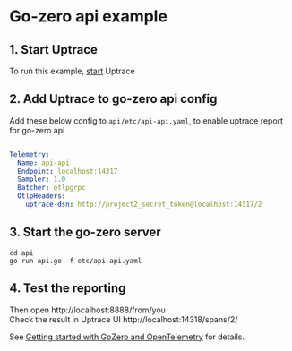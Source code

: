 # Go-zero api example
## 1. Start Uptrace
To run this example, 
[start](https://github.com/uptrace/uptrace/tree/master/example/docker) Uptrace

## 2. Add Uptrace to go-zero api config

Add these below config to `api/etc/api-api.yaml`, to enable uptrace report for go-zero api

```yaml

Telemetry:
  Name: api-api
  Endpoint: localhost:14317
  Sampler: 1.0
  Batcher: otlpgrpc
  OtlpHeaders:
    uptrace-dsn: http://project2_secret_token@localhost:14317/2

```

## 3. Start the go-zero server
```shell
cd api
go run api.go -f etc/api-api.yaml
```
## 4. Test the reporting

Then open http://localhost:8888/from/you   
Check the result in Uptrace UI http://localhost:14318/spans/2/  

See
[Getting started with GoZero and OpenTelemetry](https://uptrace.dev/get/ingest/opentelemetry.html#already-using-opentelemetry-sdk)
for details.
